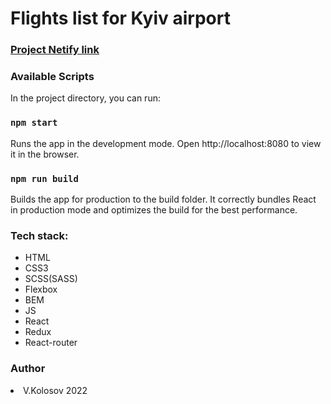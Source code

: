   <html>
    <h1>Flights list for Kyiv airport</h2>
    <h3><a href="https://superb-semifreddo-01cc2b.netlify.app/" target="_blank">Project Netify link </a></h3>

  <h3>  Available Scripts </h3>

In the project directory, you can run:
<h3 dir="auto"><a id="user-content-npm-start" class="anchor" aria-hidden="true" href="#npm-start"></a><code>npm start</code></h3>
Runs the app in the development mode.
Open http://localhost:8080 to view it in the browser.
<h3 dir="auto"><a id="user-content-npm-start" class="anchor" aria-hidden="true" href="#npm-start"></a><code>npm run build</code></h3>
Builds the app for production to the build folder.
It correctly bundles React in production mode and optimizes the build for the best performance.
   <h3>Tech stack:</h3>
    <ul>
      <li>HTML</li>
      <li>CSS3</li>
      <li>SCSS(SASS)</li>
      <li>Flexbox</li>
      <li>BEM</li>
      <li>JS</li>
      <li>React</li>
      <li>Redux</li>
      <li>React-router</li>
    </ul>
    <h3>Author</h3>
     <li> V.Kolosov 2022 </li>
  </html>
